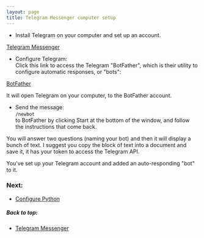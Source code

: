 ```yaml
---
layout: page
title: Telegram Messenger computer setup
---
```


- Install Telegram on your computer and set up an account.

[Telegram Messenger](https://telegram.org/)

- Configure Telegram:<br/>
Click this link to access the Telegram "BotFather", which is their utility to configure automatic responses, or "bots":

[BotFather](https://telegram.me/BotFather)

It will open Telegram on your computer, to the BotFather account.

- Send the message: <br> 
`/newbot` <br/>
to BotFather by clicking Start at the bottom of the window, and follow the instructions that come back.  

You will answer two questions (naming your bot) and then it will display a bunch of text.  I suggest you copy the block of text into a document and save it, it has your token to access the Telegram API.

You've set up your Telegram account and added an auto-responding "bot" to it.

### Next:
- [Configure Python](python_config.html)

##### Back to top:
- [Telegram Messenger](telegram.html)
